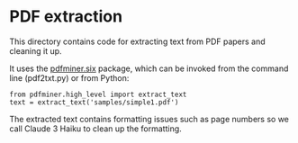# PDF extraction

This directory contains code for extracting text from PDF papers and cleaning it up. 

It uses the [pdfminer.six](https://pdfminersix.readthedocs.io/en/latest/tutorial/install.html]) package, which can be invoked from the command line (pdf2txt.py) or from Python:

```
from pdfminer.high_level import extract_text
text = extract_text('samples/simple1.pdf')
```

The extracted text contains formatting issues such as page numbers so we call Claude 3 Haiku to clean up the formatting.